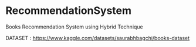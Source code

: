 # RecommendationSystem
Books Recommendation System using Hybrid Technique

DATASET : https://www.kaggle.com/datasets/saurabhbagchi/books-dataset

